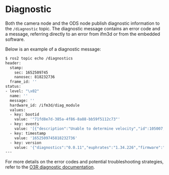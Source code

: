 # Diagnostic 

Both the camera node and the ODS node publish diagnostic information to the `/diagnostic` topic. 
The diagnostic message contains an error code and a message, referring directly to an error from ifm3d or from the embedded software. 

Below is an example of a diagnostic message:
```bash
$ ros2 topic echo /diagnostics 
header:
  stamp:
    sec: 1652509745
    nanosec: 818232736
  frame_id: ''
status:
- level: "\x02"
  name: ''
  message: ''
  hardware_id: /ifm3d/diag_module
  values:
  - key: bootid
    value: '"71fd8e7d-385a-4f86-8a88-bb59f5112c73"'
  - key: events
    value: '[{"description":"Unable to determine velocity","id":105007,"name":"ERROR_ODSAPP_VELOCITY_UNAVAILABLE","source":"/applications/in...'
  - key: timestamp
    value: '1652509745818232736'
  - key: version
    value: '{"diagnostics":"0.0.11","euphrates":"1.34.226","firmware":"1.1.41.4507"}'
---
```

For more details on the error codes and potential troubleshooting strategies, refer to the [O3R diagnostic documentation](../../../documentation/SoftwareInterfaces/ifmDiagnostic/index_diagnostic.md).

